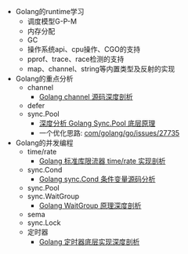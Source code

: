 - Golang的runtime学习
    - 调度模型G-P-M
    - 内存分配
    - GC
    - 操作系统api、cpu操作、CGO的支持
    - pprof、trace、race检测的支持
    - map、channel、string等内置类型及反射的实现
- Golang的重点分析
    - channel
        - [Golang channel 源码深度剖析](https://www.cyhone.com/articles/analysis-of-golang-channel/)
    - defer
    - sync.Pool
        - [深度分析 Golang Sync.Pool 底层原理](https://www.cyhone.com/articles/think-in-sync-pool/)
        - 一个优化思路: [com/golang/go/issues/27735](https://github.com/golang/go/issues/27735#issuecomment-739169121)
- Golang的并发编程
    - time/rate
        - [Golang 标准库限流器 time/rate 实现剖析](https://www.cyhone.com/articles/analisys-of-golang-rate/)
    - sync.Cond
        - [Golang sync.Cond 条件变量源码分析](https://www.cyhone.com/articles/golang-sync-cond/)
    - sync.Pool
    - sync.WaitGroup
        - [Golang WaitGroup 原理深度剖析](https://www.cyhone.com/articles/golang-waitgroup/)
    - sema
    - sync.Lock
    - 定时器
        - [Golang 定时器底层实现深度剖析](https://www.cyhone.com/articles/analysis-of-golang-timer/)

